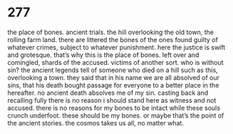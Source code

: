 # 277

the place of bones. ancient trials. the hill overlooking the old town, the rolling farm land. there are littered the bones of the ones found guilty of whatever crimes, subject to whatever punishment. here the justice is swift and grotesque. that’s why this is the place of bones. left over and comingled, shards of the accused. victims of another sort. who is without sin? the ancient legends tell of someone who died on a hill such as this, overlooking a town. they said that in his name we are all absolved of our sins, that his death bought passage for everyone to a better place in the hereafter. no ancient death absolves me of my sin. casting back and recalling fully there is no reason i should stand here as witness and not accused. there is no reasons for my bones to be intact while these souls crunch underfoot. these should be my bones. or maybe that’s the point of the ancient stories. the cosmos takes us all, no matter what. 